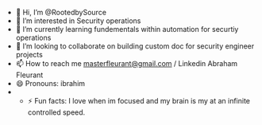 - 👋 Hi, I’m @RootedbySource
- 👀 I’m interested in Security operations
- 🌱 I’m currently learning fundementals within automation for securtiy operations
- 💞️ I’m looking to collaborate on building custom doc for security engineer projects
- 📫 How to reach me masterfleurant@gmail.com / Linkedin Abraham Fleurant
- 😄 Pronouns: ibrahim
- - ⚡ Fun facts: I love when im focused and my brain is my at an infinite controlled speed. 

<!---
RootedbySource/RootedbySource is a ✨ special ✨ repository because its `README.md` (this file) appears on your GitHub profile.
You can click the Preview link to take a look at your changes.
--->

